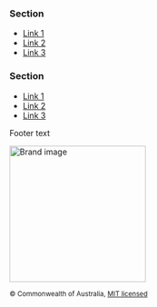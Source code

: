<footer class="au-footer au-footer--dark au-body au-body--dark" role="contentinfo">
  <div class="container">
    <nav class="au-footer__navigation row" aria-label="footer navigation">
      <div class="col-md-3 col-sm-6">
        <h3 class="au-display-lg">Section</h3>
        <ul class="au-link-list">
          <li><a href="#">Link 1</a></li>
          <li><a href="#">Link 2</a></li>
          <li><a href="#">Link 3</a></li>
        </ul>
      </div>
      <div class="col-md-3 col-sm-6">
        <h3 class="au-display-lg">Section</h3>
        <ul class="au-link-list">
          <li><a href="#">Link 1</a></li>
          <li><a href="#">Link 2</a></li>
          <li><a href="#">Link 3</a></li>
        </ul>
      </div>
    </nav>
    <div class="row">
      <div class="col-sm-12">
        <div class="au-footer__end">
          <p>Footer text</p>
          <img class="au-responsive-media-img" width="240" src="http://placehold.it/157x80" alt="Brand image">
          <p><small>© Commonwealth of Australia, <a href="https://github.com/govau/uikit/blob/master/LICENSE.md" rel="external license">MIT licensed</a></small></p>
        </div>
      </div>
    </div>
  </div>
</footer>
